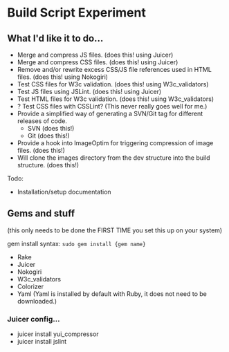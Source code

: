 # Build Script Experiment

## What I'd like it to do...

* Merge and compress JS files. (does this! using Juicer)
* Merge and compress CSS files. (does this! using Juicer)
* Remove and/or rewrite excess CSS/JS file references used in HTML files. (does this! using Nokogiri)
* Test CSS files for W3c validation. (does this! using W3c_validators)
* Test JS files using JSLint. (does this! using Juicer)
* Test HTML files for W3c validation. (does this! using W3c_validators)
* ? Test CSS files with CSSLint? (This never really goes well for me.)
* Provide a simplified way of generating a SVN/Git tag for different releases of code.
  * SVN (does this!)
  * Git (does this!)
* Provide a hook into ImageOptim for triggering compression of image files. (does this!)
* Will clone the images directory from the dev structure into the build structure. (does this!)

Todo: 

* Installation/setup documentation

## Gems and stuff

(this only needs to be done the FIRST TIME you set this up on your system)

gem install syntax: `sudo gem install {gem name}`

* Rake
* Juicer
* Nokogiri
* W3c_validators
* Colorizer
* Yaml (Yaml is installed by default with Ruby, it does not need to be downloaded.)

### Juicer config... 

* juicer install yui_compressor
* juicer install jslint
